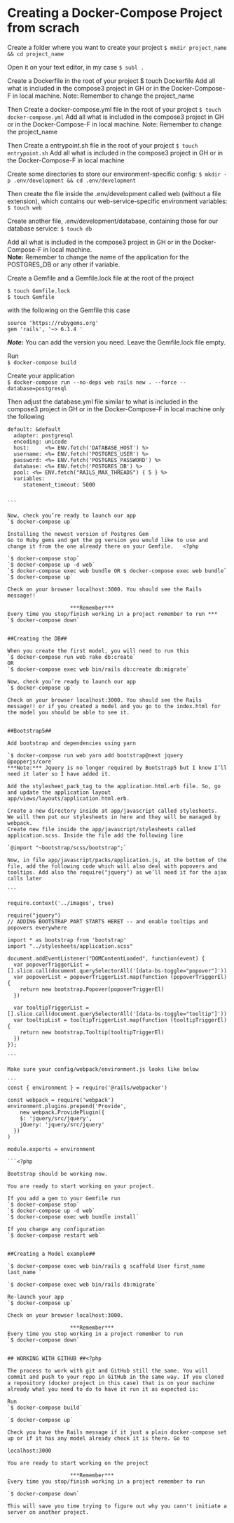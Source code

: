# Creating a Docker-Compose Project from scrach

Create a folder where you want to create your project
`$ mkdir project_name && cd project_name`

Open it on your text editor, in my case
`$ subl .`

Create a Dockerfile in the root of your project
$ touch Dockerfile
Add all what is included in the compose3 project in GH or in the Docker-Compose-F in local machine. 
Note: Remember to change the project_name

Then Create a docker-compose.yml file in the root of your project
`$ touch docker-compose.yml`
Add all what is included in the compose3 project in GH or in the Docker-Compose-F in local machine. Note: Remember to change the project_name

Then Create a entrypoint.sh file in the root of your project
`$ touch entrypoint.sh`
Add all what is included in the compose3 project in GH or in the Docker-Compose-F in local machine

Create some directories to store our environment-specific config:
`$ mkdir -p .env/development && cd .env/development`

Then create the file inside the .env/development called web (without a file extension), which contains our web-service-specific environment variables:
`$ touch web`

Create another file, .env/development/database, containing those for our database service:
`$ touch db`

Add all what is included in the compose3 project in GH or in the Docker-Compose-F in local machine.  
<b>Note:</b> Remember to change the name of the application for the POSTGRES_DB or any other if variable.

Create a Gemfile and a Gemfile.lock file at the root of the project  

`$ touch Gemfile.lock`  
`$ touch Gemfile`  

with the following on the Gemfile this case 

```
source 'https://rubygems.org'
gem 'rails', '~> 6.1.4 '

```
***Note:*** You can add the version you need. Leave the Gemfile.lock file empty.  

Run  
`$ docker-compose build`  

Create your application  
`$ docker-compose run --no-deps web rails new . --force --database=postgresql`  

Then adjust the database.yml file similar to what is included in the compose3 project in GH or in the Docker-Compose-F in local machine only the following
````
default: &default
  adapter: postgresql
  encoding: unicode
  host:     <%= ENV.fetch('DATABASE_HOST') %>
  username: <%= ENV.fetch('POSTGRES_USER') %>
  password: <%= ENV.fetch('POSTGRES_PASSWORD') %>
  database: <%= ENV.fetch('POSTGRES_DB') %>
  pool: <%= ENV.fetch("RAILS_MAX_THREADS") { 5 } %>
  variables:
     statement_timeout: 5000


```

Now, check you’re ready to launch our app  
`$ docker-compose up`  

Installing the newest version of Postgres Gem
Go to Ruby gems and get the pg version you would like to use and change it from the one already there on your Gemfile.   <?php

`$ docker-compose stop`  
`$ docker-compose up -d web`  
`$ docker-compose exec web bundle OR $ docker-compose exec web bundle`  
`$ docker-compose up`  
	
Check on your browser localhost:3000. You should see the Rails message!!

					***Remember***  
Every time you stop/finish working in a project remember to run ***
`$ docker-compose down`


##Creating the DB##

When you create the first model, you will need to run this 
`$ docker-compose run web rake db:create`    
OR  
`$ docker-compose exec web bin/rails db:create db:migrate`  

Now, check you’re ready to launch our app  
`$ docker-compose up`

Check on your browser localhost:3000. You should see the Rails message!! or if you created a model and you go to the index.html for the model you should be able to see it. 


##Bootstrap5##

Add bootstrap and dependencies using yarn  

`$ docker-compose run web yarn add bootstrap@next jquery @popperjs/core`  
***Note:*** Jquery is no longer required by Bootstrap5 but I know I’ll need it later so I have added it.

Add the stylesheet_pack_tag to the application.html.erb file. So, go and update the application layout app/views/layouts/application.html.erb.

Create a new directory inside at app/javascript called stylesheets. 
We will then put our stylesheets in here and they will be managed by webpack. 
Create new file inside the app/javascript/stylesheets called application.scss. Inside the file add the following line

`@import "~bootstrap/scss/bootstrap";`

Now, in file app/javascript/packs/application.js, at the bottom of the file, add the following code which will also deal with popovers and tooltips. Add also the require("jquery") as we’ll need it for the ajax calls later

```

require.context('../images', true)

require("jquery")
// ADDING BOOTSTRAP PART STARTS HERET -- and enable tooltips and popovers everywhere

import * as bootstrap from 'bootstrap'
import "../stylesheets/application.scss"

document.addEventListener("DOMContentLoaded", function(event) {
  var popoverTriggerList = [].slice.call(document.querySelectorAll('[data-bs-toggle="popover"]'))
  var popoverList = popoverTriggerList.map(function (popoverTriggerEl) {
    return new bootstrap.Popover(popoverTriggerEl)
  })

  var tooltipTriggerList = [].slice.call(document.querySelectorAll('[data-bs-toggle="tooltip"]'))
  var tooltipList = tooltipTriggerList.map(function (tooltipTriggerEl) {
    return new bootstrap.Tooltip(tooltipTriggerEl)
  })
});

```  

Make sure your config/webpack/environment.js looks like below

``` 
const { environment } = require('@rails/webpacker')

const webpack = require('webpack')
environment.plugins.prepend('Provide', 
	new webpack.ProvidePlugin({
    $: 'jquery/src/jquery',
    jQuery: 'jquery/src/jquery'
  })
)

module.exports = environment

```<?php

Bootstrap should be working now.

You are ready to start working on your project.  

If you add a gem to your Gemfile run  
`$ docker-compose stop`
`$ docker-compose up -d web`
`$ docker-compose exec web bundle install`

If you change any configuration
`$ docker-compose restart web`


##Creating a Model example##

`$ docker-compose exec web bin/rails g scaffold User first_name last_name `  

`$ docker-compose exec web bin/rails db:migrate`  

Re-launch your app
`$ docker-compose up`

Check on your browser localhost:3000.

					***Remember***  
Every time you stop working in a project remember to run
`$ docker-compose down`


## WORKING WITH GITHUB ##<?php

The process to work with git and GitHub still the same. You will commit and push to your repo in GitHub in the same way. If you cloned a repository (docker project in this case) that is on your machine already what you need to do to have it run it as expected is:

Run 
`$ docker-compose build`

`$ docker-compose up`

Check you have the Rails message if it just a plain docker-compose set up or if it has any model already check it is there. Go to

localhost:3000

You are ready to start working on the project

					***Remember***  
Every time you stop/finish working in a project remember to run

`$ docker-compose down`

This will save you time trying to figure out why you cann't initiate a server on another project.

